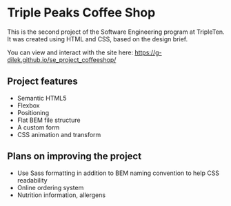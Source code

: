 # Triple Peaks Coffee Shop

This is the second project of the Software Engineering program at TripleTen. It was created using HTML and CSS, based on the design brief.

You can view and interact with the site here: https://g-dilek.github.io/se_project_coffeeshop/

## Project features

- Semantic HTML5
- Flexbox
- Positioning
- Flat BEM file structure
- A custom form
- CSS animation and transform

## Plans on improving the project

- Use Sass formatting in addition to BEM naming convention to help CSS readability
- Online ordering system
- Nutrition information, allergens

